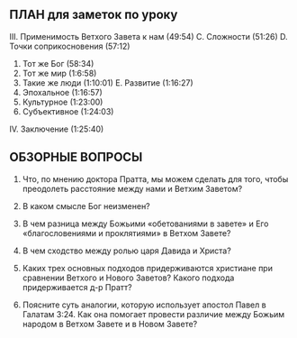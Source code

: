 ## ПЛАН для заметок по уроку

III. Применимость Ветхого Завета к нам (49:54)
C.	Сложности (51:26)
D.	Точки соприкосновения (57:12)
1.	Тот же Бог (58:34)
2.	Тот же мир (1:6:58)
3.	Такие же люди (1:10:01)
E.	Развитие (1:16:27)
1.	Эпохальное (1:16:57)
2.	Культурное (1:23:00)
3.	Субъективное (1:24:03)

IV.	Заключение (1:25:40)


## ОБЗОРНЫЕ ВОПРОСЫ

1. Что, по мнению доктора Пратта, мы можем сделать для того, чтобы преодолеть расстояние между нами и Ветхим Заветом?
       
2. В каком смысле Бог неизменен?
       
3. В чем разница между Божьими «обетованиями в завете» и Его «благословениями и проклятиями» в Ветхом Завете?
       
4. В чем сходство между ролью царя Давида и Христа?
   
5. Каких трех основных подходов придерживаются христиане  при сравнении Ветхого и Нового Заветов? Какого подхода придерживается д-р Пратт? 
   
6. Поясните суть аналогии, которую использует апостол Павел в Галатам 3:24. Как она помогает провести различие между Божьим народом в Ветхом Завете и в Новом Завете?

